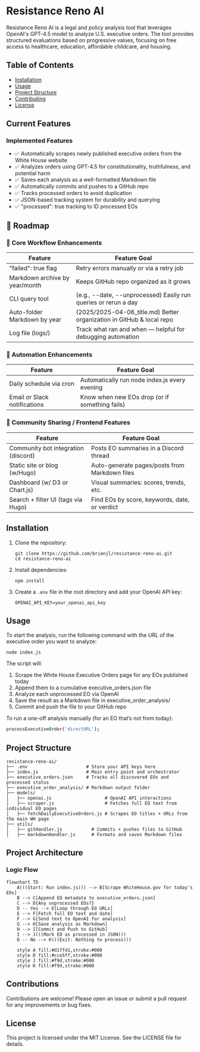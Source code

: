 # Resistance Reno AI

Resistance Reno AI is a legal and policy analysis tool that leverages OpenAI's GPT-4.5 model to analyze U.S. executive orders. The tool provides structured evaluations based on progressive values, focusing on free access to healthcare, education, affordable childcare, and housing.

## Table of Contents

- [Installation](#installation)
- [Usage](#usage)
- [Project Structure](#project-structure)
- [Contributing](#contributions)
- [License](#license)

## Current Features
### Implemented Features
- ✅ Automatically scrapes newly published executive orders from the White House website
- ✅ Analyzes orders using GPT-4.5 for constitutionality, truthfulness, and potential harm
- ✅ Saves each analysis as a well-formatted Markdown file
- ✅ Automatically commits and pushes to a GitHub repo
- ✅ Tracks processed orders to avoid duplication
- ✅ JSON-based tracking system for durability and querying
- ✅ "processed": true tracking to ID processed EOs

## 🧭 Roadmap
### 🔨 Core Workflow Enhancements
| Feature	                           | Feature Goal                                                          |
| ---                                  | ---                                                                   |
| "failed": true flag                  | Retry errors manually or via a retry job                              |
|  Markdown archive by year/month	   | Keeps GitHub repo organized as it grows                               |
|  CLI query tool                      |(e.g., --date, --unprocessed) Easily run queries or rerun a day        |
|  Auto-folder Markdown by year        | (2025/2025-04-06_title.md) Better organization in GitHub & local repo |
|  Log file (logs/)	                   | Track what ran and when — helpful for debugging automation            |

### 🔁 Automation Enhancements
| Feature                              | Feature Goal                                   |
| ----                                 | ----                                           |
| Daily schedule via cron	           | Automatically run node index.js every evening  |
| Email or Slack notifications         | Know when new EOs drop (or if something fails) |

### 💬 Community Sharing / Frontend Features
| Feature	                           | Feature Goal                                   |
| ---                                  | ---                                            |
| Community bot integration (discord)  | Posts EO summaries in a Discord thread         |
| Static site or blog (w/Hugo)	       | Auto-generate pages/posts from Markdown files  |
| Dashboard (w/ D3 or Chart.js)        | Visual summaries: scores, trends, etc.         |
| Search + filter UI (tags via Hugo)   | Find EOs by score, keywords, date, or verdict  |

## Installation

1. Clone the repository:
    ```
    git clone https://github.com/brienjl/resistance-reno-ai.git
    cd resistance-reno-ai
    ```

2. Install dependencies:
    ```
    npm install
    ```

3. Create a `.env` file in the root directory and add your OpenAI API key:
    ```
    OPENAI_API_KEY=your_openai_api_key
    ```

## Usage

To start the analysis, run the following command with the URL of the executive order you want to analyze:

```
node index.js
```

The script will:

1. Scrape the White House Executive Orders page for any EOs published today
2. Append them to a cumulative executive_orders.json file
3. Analyze each unprocessed EO via OpenAI
4. Save the result as a Markdown file in executive_order_analysis/
5. Commit and push the file to your GitHub repo

To run a one-off analysis manually (for an EO that’s not from today):

```bash
processExecutiveOrder('directURL');
```

## Project Structure

```
resistance-reno-ai/
├── .env                      # Store your API keys here
├── index.js                  # Main entry point and orchestrator
├── executive_orders.json     # Tracks all discovered EOs and processed status
├── executive_order_analysis/ # Markdown output folder
├── models/
│   ├── openai.js                    # OpenAI API interactions
│   ├── scraper.js                   # Fetches full EO text from individual EO pages
│   ├── fetchDailyExecutiveOrders.js # Scrapes EO titles + URLs from the main WH page
├── utils/
│   ├── gitHandler.js           # Commits + pushes files to GitHub
│   ├── markdownHandler.js      # Formats and saves Markdown files

```

## Project Architecture

### Logic Flow

```mermaid
flowchart TD
    A(((Start: Run index.js))) --> B[Scrape WhiteHouse.gov for today's EOs]
    B --> C[Append EO metadata to executive_orders.json]
    C --> D{Any unprocessed EOs?}
    D -- Yes --> E[Loop through EO URLs]
    E --> F[Fetch full EO text and date]
    F --> G[Send text to OpenAI for analysis]
    G --> H[Save analysis as Markdown]
    H --> I[Commit and Push to GitHub]
    I --> J(((Mark EO as processed in JSON)))
    D -- No --> K(((Exit: Nothing to process)))

    style A fill:#d1ffd1,stroke:#000
    style D fill:#cce5ff,stroke:#000
    style J fill:#f9d,stroke:#000
    style K fill:#f9d,stroke:#000

```

## Contributions
Contributions are welcome! Please open an issue or submit a pull request for any improvements or bug fixes.

## License
This project is licensed under the MIT License. See the LICENSE file for details.